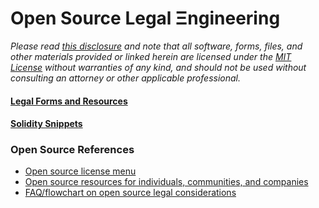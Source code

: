 # Open Source Legal Ξngineering

*Please read [this disclosure](https://github.com/ErichDylus/Open-Source-Law/blob/main/Disclosure.md) and note that all software, forms, files, and other materials provided or linked herein are licensed under the [MIT License](https://github.com/ErichDylus/Open-Source-Law/blob/main/LICENSE) without warranties of any kind, and should not be used without consulting an attorney or other applicable professional.*

#### [Legal Forms and Resources](https://github.com/ErichDylus/Open-Source-Legal-Engineering/tree/main/forms)

#### [Solidity Snippets](https://github.com/ErichDylus/Open-Source-Legal-Engineering/tree/main/solidity)


### Open Source References

- [Open source license menu](https://choosealicense.com/licenses/)
- [Open source resources for individuals, communities, and companies](https://github.com/github/opensource.guide)
- [FAQ/flowchart on open source legal considerations](https://opensource.guide/legal/)

